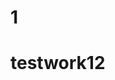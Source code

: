                   

                                                                                      
 
# 1  
  
 # testwork12 

 
  
